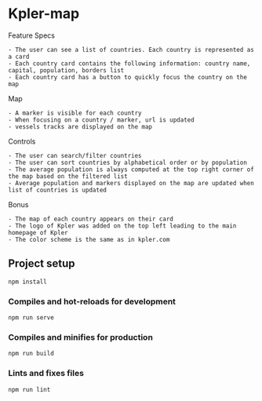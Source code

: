 # Kpler-map

Feature Specs

    - The user can see a list of countries. Each country is represented as a card
    - Each country card contains the following information: country name, capital, population, borders list
    - Each country card has a button to quickly focus the country on the map

Map

    - A marker is visible for each country
    - When focusing on a country / marker, url is updated
    - vessels tracks are displayed on the map

Controls

    - The user can search/filter countries
    - The user can sort countries by alphabetical order or by population
    - The average population is always computed at the top right corner of the map based on the filtered list
    - Average population and markers displayed on the map are updated when list of countries is updated

Bonus

    - The map of each country appears on their card
    - The logo of Kpler was added on the top left leading to the main homepage of Kpler
    - The color scheme is the same as in kpler.com

## Project setup

```
npm install
```

### Compiles and hot-reloads for development

```
npm run serve
```

### Compiles and minifies for production

```
npm run build
```

### Lints and fixes files

```
npm run lint
```
